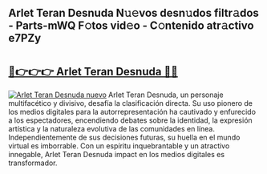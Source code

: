 ## Arlet Teran Desnuda N𝚞𝚎vos desn𝚞dos filtr𝚊dos - Parts-mWQ F𝚘tos vid𝚎o - C𝚘ntenido atr𝚊ctivo e7PZy

# <h2><a href="http://mb1jw1.tromn.icu/?c=Arlet+Teran+Desnuda">🔗👉👉👉 Arlet Teran Desnuda 🔗🔗</a></h2>

[![Arlet Teran Desnuda nuevo](https://i.imgur.com/pEAQMta.gif)](http://mb1jw1.tromn.icu/?c=Arlet+Teran+Desnuda)
Arlet Teran Desnuda, un personaje multifacético y divisivo, desafía la clasificación directa. Su uso pionero de los medios digitales para la autorrepresentación ha cautivado y enfurecido a los espectadores, encendiendo debates sobre la identidad, la expresión artística y la naturaleza evolutiva de las comunidades en línea. Independientemente de sus decisiones futuras, su huella en el mundo virtual es imborrable. Con un espíritu inquebrantable y un atractivo innegable, Arlet Teran Desnuda impact en los medios digitales es transformador.
